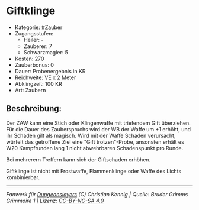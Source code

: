 # Giftklinge

- Kategorie: #Zauber
- Zugangsstufen:
  - Heiler: -
  - Zauberer: 7
  - Schwarzmagier: 5
- Kosten: 270
- Zauberbonus: 0
- Dauer: Probenergebnis in KR
- Reichweite: VE x 2 Meter
- Abklingzeit: 100 KR
- Art: Zaubern

## Beschreibung:

Der ZAW kann eine Stich oder Klingenwaffe mit triefendem Gift überziehen. Für die Dauer des Zauberspruchs wird der WB der Waffe um +1 erhöht, und ihr Schaden gilt als magisch. Wird mit der Waffe Schaden verursacht, würfelt das getroffene Ziel eine "Gift trotzen"-Probe, ansonsten erhält es W20 Kampfrunden lang 1 nicht abwehrbaren Schadenspunkt pro Runde.

Bei mehrerern Treffern kann sich der Giftschaden erhöhen.

Giftklinge ist nicht mit Frostwaffe, Flammenklinge oder Waffe des Lichts kombinierbar.

---

_Fanwerk für [Dungeonslayers](https://www.dungeonslayers.net/) (C) Christian Kennig | Quelle: Bruder Grimms Grimmoire 1 | Lizenz: [CC-BY-NC-SA 4.0](https://creativecommons.org/licenses/by-nc-sa/4.0/deed.de)_
